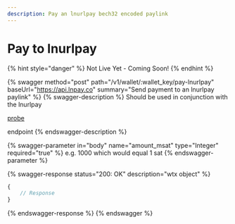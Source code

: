 ```yaml
---
description: Pay an lnurlpay bech32 encoded paylink
---
```


# Pay to lnurlpay

{% hint style="danger" %}
Not Live Yet - Coming Soon!
{% endhint %}

{% swagger method="post" path="/v1/wallet/:wallet_key/pay-lnurlpay" baseUrl="https://api.lnpay.co" summary="Send payment to an lnurlpay paylink" %}
{% swagger-description %}
Should be used in conjunction with the lnurlpay 

[probe](probe.md)

 endpoint
{% endswagger-description %}

{% swagger-parameter in="body" name="amount_msat" type="Integer" required="true" %}
e.g. 1000 which would equal 1 sat
{% endswagger-parameter %}

{% swagger-response status="200: OK" description="wtx object" %}
```javascript
{
    // Response
}
```
{% endswagger-response %}
{% endswagger %}
